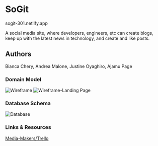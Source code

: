 # SoGit
sogit-301.netlify.app

A social media site, where developers, engineers, etc can create blogs, keep up with the latest news in technology, and create and like posts. 

## Authors
Bianca Chery, Andrea Malone, Justine Oyaghiro, Ajamu Page

### Domain Model
![Wireframe](https://github.com/Media-Makers/SoGit/assets/127991428/75bf8a73-6419-410a-ac24-28a37c0f7818)
![Wireframe-Landing Page](https://github.com/Media-Makers/SoGit/assets/127991428/afc50bcd-dadf-4ac5-81cc-0e1e3fab5036)


### Database Schema
![Database](https://github.com/Media-Makers/SoGit/assets/127991428/8b680505-4f41-4cf6-8b11-77b5f818bb61)


### Links & Resources
[Media-Makers/Trello](https://trello.com/b/90KB3KYT/media-makers-web-design-development)
